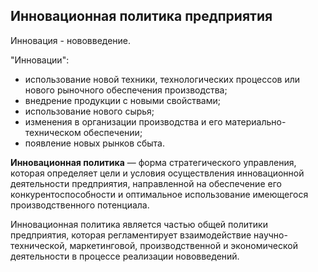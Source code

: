 Инновационная политика предприятия
---

Инновация - нововведение.

"Инновации":
- использование новой техники, технологических процессов или нового рыночного обеспечения производства;
- внедрение продукции с новыми свойствами;
- использование нового сырья;
- изменения в организации производства и его материально-техническом обеспечении;
- появление новых рынков сбыта.

**Инновационная политика** — форма стратегического управления, которая определяет цели и условия осуществления инновационной деятельности предприятия, направленной на обеспечение его конкурентоспособности и оптимальное использование имеющегося производственного потенциала.

Инновационная политика является частью общей политики предприятия, которая регламентирует взаимодействие научно-технической, маркетинговой, производственной и экономической деятельности в процессе реализации нововведений.

